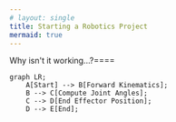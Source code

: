 ```yaml
---
# layout: single
title: Starting a Robotics Project
mermaid: true
---
```

Why isn't it working...?====

```mermaid
graph LR;
    A[Start] --> B[Forward Kinematics];
    B --> C[Compute Joint Angles];
    C --> D[End Effector Position];
    D --> E[End];
```